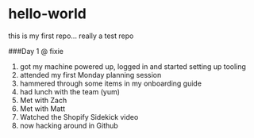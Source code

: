 # hello-world
this is my first repo... really a test repo

###Day 1 @ fixie
1. got my machine powered up, logged in and started setting up tooling
2. attended my first Monday planning session
3. hammered through some items in my onboarding guide
4. had lunch with the team (yum)
5. Met with Zach
6. Met with Matt
7. Watched the Shopify Sidekick video
8. now hacking around in Github
